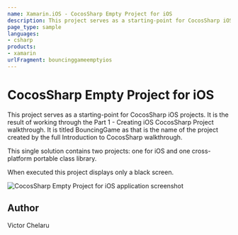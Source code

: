 ```yaml
---
name: Xamarin.iOS - CocosSharp Empty Project for iOS
description: This project serves as a starting-point for CocosSharp iOS projects. It is the result of working through the Part 1 - Creating iOS CocosSharp...
page_type: sample
languages:
- csharp
products:
- xamarin
urlFragment: bouncinggameemptyios
---
```

# CocosSharp Empty Project for iOS

This project serves as a starting-point for CocosSharp iOS projects.  It is the result of working through the Part 1 - Creating iOS CocosSharp Project walkthrough.  It is titled BouncingGame as that is the name of the project created by the full Introduction to CocosSharp walkthrough.

This single solution contains two projects:  one for iOS and one cross-platform portable class library.

When executed this project displays only a black screen.

![CocosSharp Empty Project for iOS application screenshot](Screenshots/Screenshot1.png "CocosSharp Empty Project for iOS application screenshot")

## Author

Victor Chelaru